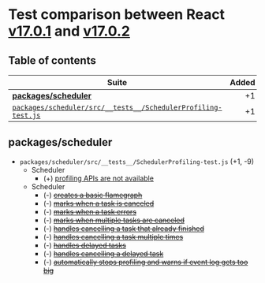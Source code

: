 # Test comparison between React [v17.0.1](v17.0.1.md) and [v17.0.2](v17.0.2.md)
## Table of contents
| Suite | Added | Removed |
| --- | ---:| ---:|
| [**packages/scheduler**](#group-packages-scheduler) | +1 | -9 |
| [`packages/scheduler/src/__tests__/SchedulerProfiling-test.js`](#packages-scheduler-src-tests-schedulerprofiling-test-js) | +1 | -9 |

## <a name='group-packages-scheduler'></a>packages/scheduler
- <a name='packages-scheduler-src-tests-schedulerprofiling-test-js'></a>`packages/scheduler/src/__tests__/SchedulerProfiling-test.js` (+1, -9)
  - Scheduler
    - (+) [profiling APIs are not available](https://github.com/facebook/react/tree/v17.0.2/packages/scheduler/src/__tests__/SchedulerProfiling-test.js#L49)
  - Scheduler
    - (-) <del>[creates a basic flamegraph](https://github.com/facebook/react/tree/v17.0.1/packages/scheduler/src/__tests__/SchedulerProfiling-test.js#L291)</del>
    - (-) <del>[marks when a task is canceled](https://github.com/facebook/react/tree/v17.0.1/packages/scheduler/src/__tests__/SchedulerProfiling-test.js#L338)</del>
    - (-) <del>[marks when a task errors](https://github.com/facebook/react/tree/v17.0.1/packages/scheduler/src/__tests__/SchedulerProfiling-test.js#L369)</del>
    - (-) <del>[marks when multiple tasks are canceled](https://github.com/facebook/react/tree/v17.0.1/packages/scheduler/src/__tests__/SchedulerProfiling-test.js#L390)</del>
    - (-) <del>[handles cancelling a task that already finished](https://github.com/facebook/react/tree/v17.0.1/packages/scheduler/src/__tests__/SchedulerProfiling-test.js#L436)</del>
    - (-) <del>[handles cancelling a task multiple times](https://github.com/facebook/react/tree/v17.0.1/packages/scheduler/src/__tests__/SchedulerProfiling-test.js#L453)</del>
    - (-) <del>[handles delayed tasks](https://github.com/facebook/react/tree/v17.0.1/packages/scheduler/src/__tests__/SchedulerProfiling-test.js#L487)</del>
    - (-) <del>[handles cancelling a delayed task](https://github.com/facebook/react/tree/v17.0.1/packages/scheduler/src/__tests__/SchedulerProfiling-test.js#L513)</del>
    - (-) <del>[automatically stops profiling and warns if event log gets too big](https://github.com/facebook/react/tree/v17.0.1/packages/scheduler/src/__tests__/SchedulerProfiling-test.js#L529)</del>

